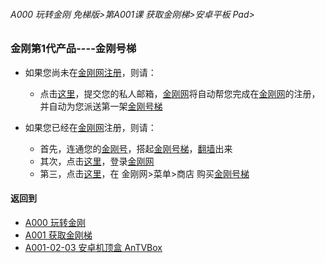 ###### A000 玩转金刚 免梯版>第A001课 获取金刚梯>安卓平板 Pad>

### 金刚第1代产品----金刚号梯

- 如果您尚未在[金刚网]()[注册]()，则请：
  - 点击[这里]()，提交您的私人邮箱，[金刚网]()将自动帮您完成在[金刚网]()的注册，并自动为您派送第一架[金刚号梯]()

- 如果您已经在[金刚网]()注册，则请：
  - 首先，连通您的[金刚号]()，搭起[金刚号梯]()，[翻墙]()出来
  - 其次，点击[这里]()，登录[金刚网]()
  - 第三，点击[这里]()，在 金刚网>菜单>商店 购买[金刚号梯]()



#### 返回到
- [A000 玩转金刚  ](https://github.com/a2zitpro/web/blob/master/LadderFree/main.md)
- [A001 获取金刚梯](https://github.com/a2zitpro/web/blob/master/LadderFree/GetLadder/GetLadder.md)
- [A001-02-03 安卓机顶盒 AnTVBox](https://github.com/a2zitpro/web/blob/master/LadderFree/GetLadder/Android/TVBox/TVBox.md)

